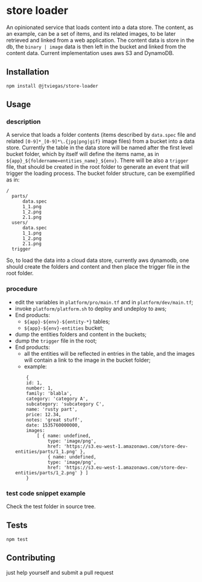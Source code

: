 store loader
=========

An opinionated service that loads content into a data store.
The content, as an example, can be a set of items, and its related images, 
to be later retrieved and linked from a web application. 
The content data is store in the db, the `binary | image` data is then left in the bucket and linked from the content data.
Current implementation uses aws S3 and DynamoDB.

## Installation

  `npm install @jtviegas/store-loader`

## Usage

### description

A service that loads a folder contents (items described by `data.spec` file and related 
```[0-9]*_[0-9]*\.{jpg|png|gif}``` image files) from a bucket into a data store.
Currently the table in the data store will be named after the first level bucket folder, 
which by itself will define the items name, as in ```${app}_${foldername=entities_name}_${env}```.
There will be also a ```trigger``` file, that should be created in the root folder to generate an event
that will trigger the loading process.
The bucket folder structure, can be exemplified as in:

    /
      parts/
          data.spec
          1_1.png
          1_2.png
          2.1.png 
      users/  
          data.spec
          1_1.png
          1_2.png
          2.1.png
      trigger
          
So, to load the data into a cloud data store, currently aws dynamodb, one should create the folders and content
and then place the trigger file in the root folder.

### procedure
  - edit the variables in `platform/pro/main.tf` and in `platform/dev/main.tf`;
  - invoke `platform/platform.sh` to deploy and undeploy to aws;
  - End products:
    - `${app}-${env}-${entity-*}` tables; 
    - `${app}-${env}-entities` bucket;
  - dump the entities folders and content in the buckets;
  - dump the `trigger` file in the root;
  - End products:
    - all the entities will be reflected in entries in the table, and the images will contain a link to the image in the bucket folder;
    - example:
    ```
        { 
        id: 1,
        number: 1,
        family: 'blabla',
        category: 'category A',
        subcategory: 'subcategory C',
        name: 'rusty part',
        price: 12.34,
        notes: 'great stuff',
        date: 1535760000000,
        images:
            [ { name: undefined,
                type: 'image/png',
                href: 'https://s3.eu-west-1.amazonaws.com/store-dev-entities/parts/1_1.png' },
                { name: undefined,
                type: 'image/png',
                href: 'https://s3.eu-west-1.amazonaws.com/store-dev-entities/parts/1_2.png' } ] 
        }
    ```
    

### test code snippet example
    
  Check the test folder in source tree.
  
## Tests

    npm test

## Contributing

just help yourself and submit a pull request